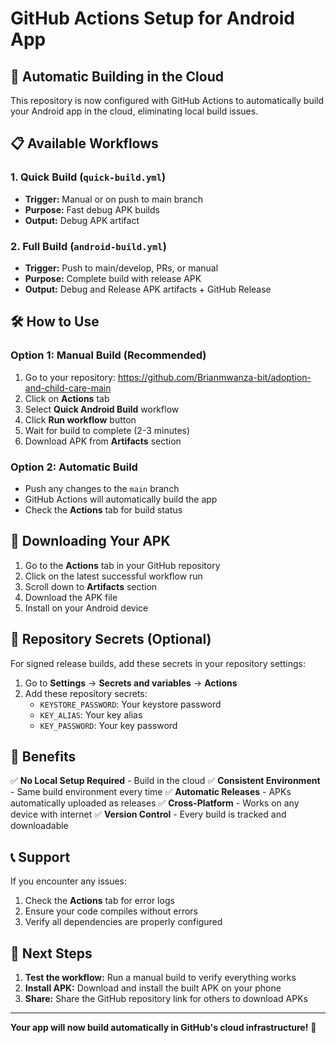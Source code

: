 # GitHub Actions Setup for Android App

## 🚀 Automatic Building in the Cloud

This repository is now configured with GitHub Actions to automatically build your Android app in the cloud, eliminating local build issues.

## 📋 Available Workflows

### 1. Quick Build (`quick-build.yml`)
- **Trigger:** Manual or on push to main branch
- **Purpose:** Fast debug APK builds
- **Output:** Debug APK artifact

### 2. Full Build (`android-build.yml`)
- **Trigger:** Push to main/develop, PRs, or manual
- **Purpose:** Complete build with release APK
- **Output:** Debug and Release APK artifacts + GitHub Release

## 🛠️ How to Use

### Option 1: Manual Build (Recommended)
1. Go to your repository: https://github.com/Brianmwanza-bit/adoption-and-child-care-main
2. Click on **Actions** tab
3. Select **Quick Android Build** workflow
4. Click **Run workflow** button
5. Wait for build to complete (2-3 minutes)
6. Download APK from **Artifacts** section

### Option 2: Automatic Build
- Push any changes to the `main` branch
- GitHub Actions will automatically build the app
- Check the **Actions** tab for build status

## 📱 Downloading Your APK

1. Go to the **Actions** tab in your GitHub repository
2. Click on the latest successful workflow run
3. Scroll down to **Artifacts** section
4. Download the APK file
5. Install on your Android device

## 🔧 Repository Secrets (Optional)

For signed release builds, add these secrets in your repository settings:

1. Go to **Settings** → **Secrets and variables** → **Actions**
2. Add these repository secrets:
   - `KEYSTORE_PASSWORD`: Your keystore password
   - `KEY_ALIAS`: Your key alias
   - `KEY_PASSWORD`: Your key password

## 🎯 Benefits

✅ **No Local Setup Required** - Build in the cloud
✅ **Consistent Environment** - Same build environment every time
✅ **Automatic Releases** - APKs automatically uploaded as releases
✅ **Cross-Platform** - Works on any device with internet
✅ **Version Control** - Every build is tracked and downloadable

## 📞 Support

If you encounter any issues:
1. Check the **Actions** tab for error logs
2. Ensure your code compiles without errors
3. Verify all dependencies are properly configured

## 🔄 Next Steps

1. **Test the workflow:** Run a manual build to verify everything works
2. **Install APK:** Download and install the built APK on your phone
3. **Share:** Share the GitHub repository link for others to download APKs

---

**Your app will now build automatically in GitHub's cloud infrastructure!** 🎉
